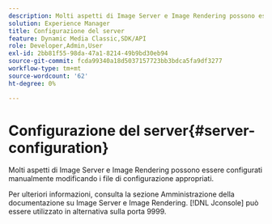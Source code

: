 ```yaml
---
description: Molti aspetti di Image Server e Image Rendering possono essere configurati manualmente modificando i file di configurazione appropriati.
solution: Experience Manager
title: Configurazione del server
feature: Dynamic Media Classic,SDK/API
role: Developer,Admin,User
exl-id: 2bb81f55-98da-47a1-8214-49b9bd30eb94
source-git-commit: fcda99340a18d5037157723bb3bdca5fa9df3277
workflow-type: tm+mt
source-wordcount: '62'
ht-degree: 0%

---
```


# Configurazione del server{#server-configuration}

Molti aspetti di Image Server e Image Rendering possono essere configurati manualmente modificando i file di configurazione appropriati.

Per ulteriori informazioni, consulta la sezione Amministrazione della documentazione su Image Server e Image Rendering. [!DNL Jconsole] può essere utilizzato in alternativa sulla porta 9999.
